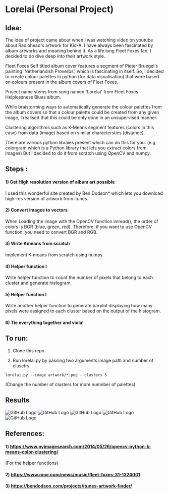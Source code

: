 # Lorelai (Personal Project)

## Idea:

The idea of project came about when I was watching video on youtube about Radiohead's artwork for Kid-A. I have always been fascinated by album artworks and meaning behind it. As a life long Fleet Foxes fan, I decided to do dive deep into their artwork style.

Fleet Foxes Self titled album cover features a segment of Pieter Bruegel‘s painting ‘Netherlandish Proverbs’, which is fascinating in itself. So, I decided to  create colour palettes in python (for data visualisation) that were based on colours present in the album covers of Fleet Foxes. 

Project name stems from song named 'Lorelai' from Fleet Foxes Helplessness Blues album.

While braistorming ways to automatically generate the colour palettes from the album covers so that a colour palette could be created from any given image, I realised that this could be only done in an unsupervised manner. 

Clustering algorithms such as K-Means segment features (colors in this case) from data (image) based on similar characterstics (distance).

There are various python libraies present which can do this for you. (e.g colorgram which is a Python library that lets you extract colors from images)
But I decided to do it from scratch using OpenCV and numpy. 

## Steps :

#### 1) Get High resolution version of album art possible

I used this wonderful site created by Ben Dodson* which lets you download high-res version of artwork from itunes.

#### 2) Convert images to vectors

When Loading the image with the OpenCV function imread(), the order of colors is BGR (blue, green, red).
Therefore, if you want to use OpenCV function, you need to convert BGR and RGB.

#### 3) Write Kmeans from scratch

Implement K-means from scratch using numpy.

#### 4) Helper function I 

Write helper function to count the number of pixels that belong to each cluster and generate histogram.

#### 5) Helper function I

Write another helper function to generate barplot displaying how many pixels were assigned to each cluster based on the output of the histogram.

#### 6) Tie everything together and viola!


## To run:

1) Clone this repo.

2) Run lorelai.py by passing two arguments image path and number of clusetrs. 

```
lorelai.py --image artwork/*.png --clusters 5
```
(Change the number of clusters for more numnber of palettes)

## Results 


![GitHub Logo](/results/1111.png)
![GitHub Logo](/results/2222.png)
![GitHub Logo](/results/3333.png)
![GitHub Logo](/results/4444.png)
![GitHub Logo](/results/5555.png)



## References:

#### 1) https://www.pyimagesearch.com/2014/05/26/opencv-python-k-means-color-clustering/ 
(For the helper functions)

#### 2) https://www.nme.com/news/music/fleet-foxes-31-1324001

#### 3) https://bendodson.com/projects/itunes-artwork-finder/
